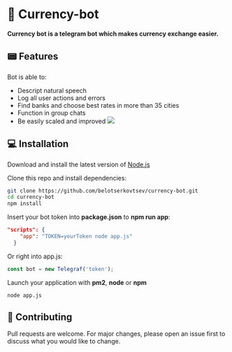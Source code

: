 # 👻 Currency-bot

<b>Currency bot is a telegram bot which makes currency exchange easier.</b> 

## 📟 Features

Bot is able to:

- Descript natural speech
- Log all user actions and errors
- Find banks and choose best rates in more than 35 cities
- Function in group chats
- Be easily scaled and improved
![](https://i.imgur.com/4qfNb1N.png)


## 💻 Installation
Download and install the latest version of [Node.js](https://nodejs.org/en/)

Clone this repo and install dependencies:
```bash
git clone https://github.com/belotserkovtsev/currency-bot.git
cd currency-bot
npm install
```

Insert your bot token into <b>package.json</b> to <b>npm run app</b>:

```json
"scripts": {
    "app": "TOKEN=yourToken node app.js"
  }
```
Or right into app.js:
```js
const bot = new Telegraf('token');
```

Launch your application with <b>pm2</b>, <b>node</b> or <b>npm</b>

```bash
node app.js
```

## 📱 Contributing
Pull requests are welcome. For major changes, please open an issue first to discuss what you would like to change.